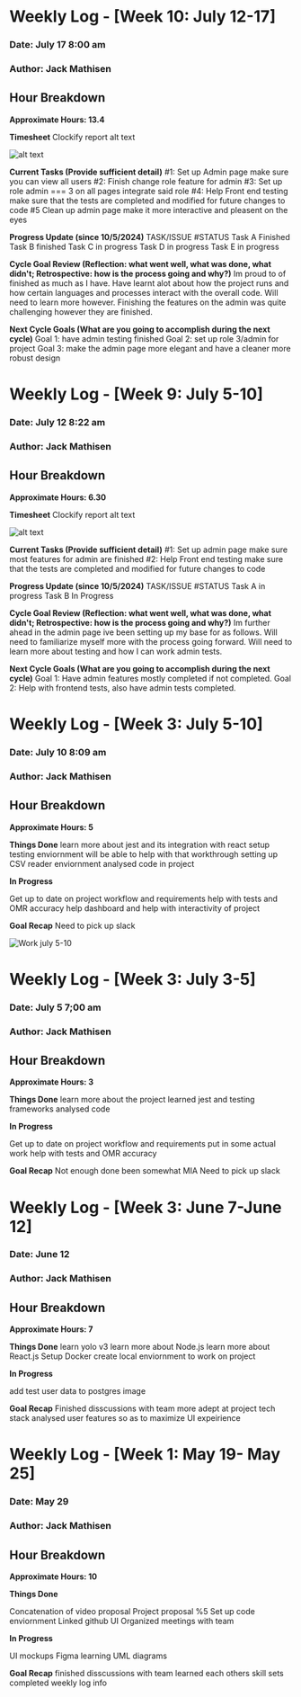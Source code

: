 # Weekly Log - [Week 10: July 12-17]

### Date: July 17 8:00 am
### Author: Jack Mathisen


## Hour Breakdown

**Approximate Hours: 13.4**

**Timesheet** 
Clockify report alt text

![alt text](<July 12-17.png>)


**Current Tasks (Provide sufficient detail)**
#1: Set up Admin page make sure you can view all users
#2: Finish change role feature for admin 
#3: Set up role admin === 3 on all pages integrate said role
#4: Help Front end testing make sure that the tests are completed and modified for future changes to code
#5 Clean up admin page make it more interactive and pleasent on the eyes 

**Progress Update (since 10/5/2024)**
TASK/ISSUE #STATUS
Task A	Finished
Task B	finished
Task C  in progress
Task D  in progress
Task E  in progress


**Cycle Goal Review (Reflection: what went well, what was done, what didn't; Retrospective: how is the process going and why?)**
Im proud to of finished as much as I have. Have learnt alot about how the project runs and how certain languages and processes interact with the overall code. Will need to learn more however. Finishing the features on the admin was quite challenging however they are finished. 

**Next Cycle Goals (What are you going to accomplish during the next cycle)**
Goal 1: have admin testing finished 
Goal 2: set up role 3/admin for project 
Goal 3: make the admin page more elegant and have a cleaner more robust design 


# Weekly Log - [Week 9: July 5-10]

### Date: July 12 8:22 am
### Author: Jack Mathisen


## Hour Breakdown

**Approximate Hours: 6.30**

**Timesheet** 
Clockify report alt text

![alt text](<July 10 - 12-1.PNG>)


**Current Tasks (Provide sufficient detail)**
#1: Set up admin page make sure most features for admin are finished
#2: Help Front end testing make sure that the tests are completed and modified for future changes to code

**Progress Update (since 10/5/2024)**
TASK/ISSUE #STATUS
Task A	in progress
Task B	In Progress

**Cycle Goal Review (Reflection: what went well, what was done, what didn't; Retrospective: how is the process going and why?)**
Im further ahead in the admin page ive been setting up my base for as follows. Will need to familiarize myself more with the process going forward. Will need to learn more about testing and how I can work admin tests. 

**Next Cycle Goals (What are you going to accomplish during the next cycle)**
Goal 1: Have admin features mostly completed if not completed. 
Goal 2: Help with frontend tests, also have admin tests completed. 
 

# Weekly Log - [Week 3: July 5-10]

### Date: July 10 8:09 am
### Author: Jack Mathisen


## Hour Breakdown

**Approximate Hours: 5**

**Things Done**
learn more about jest and its integration with react
setup testing enviornment will be able to help with that 
workthrough setting up CSV reader enviornment 
analysed code in project

**In Progress**

Get up to date on project workflow and requirements
help with tests and OMR accuracy 
help dashboard and help with interactivity of project

**Goal Recap**
Need to pick up slack

![Work july 5-10](<July 5-10.jpeg>)



# Weekly Log - [Week 3: July 3-5]

### Date: July 5 7;00 am
### Author: Jack Mathisen


## Hour Breakdown

**Approximate Hours: 3**

**Things Done**
learn more about the project
learned jest and testing frameworks 
analysed code 

**In Progress**

Get up to date on project workflow and requirements
put in some actual work 
help with tests and OMR accuracy 

**Goal Recap**
Not enough done been somewhat MIA 
Need to pick up slack





# Weekly Log - [Week 3: June 7-June 12]


### Date: June 12
### Author: Jack Mathisen


## Hour Breakdown

**Approximate Hours: 7**

**Things Done**
learn yolo v3 
learn more about Node.js
learn more about React.js
Setup Docker 
create local enviornment to work on project 

**In Progress**

add test user data to postgres image

**Goal Recap**
Finished disscussions with team
more adept at project tech stack
analysed user features so as to maximize UI expeirience

# Weekly Log - [Week 1: May 19- May 25] 

### Date: May 29
### Author: Jack Mathisen


## Hour Breakdown

**Approximate Hours: 10**

**Things Done**

Concatenation of video proposal
Project proposal %5
Set up code enviornment
Linked github UI
Organized meetings with team

**In Progress**

UI mockups 
Figma learning
UML diagrams

**Goal Recap**
finished disscussions with team
learned each others skill sets
completed weekly log info
